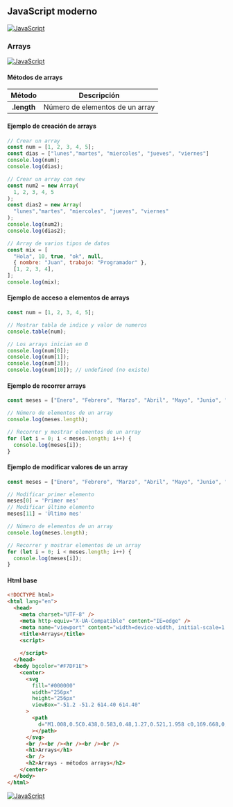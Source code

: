 ## JavaScript moderno
[![JavaScript](https://img.shields.io/badge/JavaScript-F7DF1E?style=for-the-badge&logo=javascript&logoColor=white&labelColor=101010)](https://github.com/Alberto-mt/JavaScript_JQuery/blob/main/JavaScript/Apuntes/index.md)

### Arrays
[![JavaScript](https://img.shields.io/badge/Arrays-c08a44?style=for-the-badge&logo=javascript&logoColor=white&labelColor=101010)](https://github.com/Alberto-mt/JavaScript_JQuery/blob/main/JavaScript/Apuntes/categories/Arrays.md)

#### Métodos de arrays
| Método  | Descripción  |
|:-:|---|
| **.length**  | Número de elementos de un array  |

#### Ejemplo de creación de arrays
```js
// Crear un array
const num = [1, 2, 3, 4, 5];
const dias = ["lunes","martes", "miercoles", "jueves", "viernes"]
console.log(num);
console.log(dias);

// Crear un array con new
const num2 = new Array(
  1, 2, 3, 4, 5
);
const dias2 = new Array(
  "lunes","martes", "miercoles", "jueves", "viernes"
);
console.log(num2);
console.log(dias2);

// Array de varios tipos de datos
const mix = [
  "Hola", 10, true, "ok", null,
  { nombre: "Juan", trabajo: "Programador" },
  [1, 2, 3, 4],
];
console.log(mix);
```

#### Ejemplo de acceso a elementos de arrays
```js
const num = [1, 2, 3, 4, 5];

// Mostrar tabla de indice y valor de numeros
console.table(num);

// Los arrays inician en 0
console.log(num[0]);
console.log(num[1]);
console.log(num[3]);
console.log(num[10]); // undefined (no existe)
```

#### Ejemplo de recorrer arrays
```js
const meses = ["Enero", "Febrero", "Marzo", "Abril", "Mayo", "Junio", "Julio", "Agosto", "Septiembre", "Octubre", "Noviembre", "Diciembre"];

// Número de elementos de un array
console.log(meses.length);

// Recorrer y mostrar elementos de un array
for (let i = 0; i < meses.length; i++) {
  console.log(meses[i]);
}
```

#### Ejemplo de modificar valores de un array
```js
const meses = ["Enero", "Febrero", "Marzo", "Abril", "Mayo", "Junio", "Julio", "Agosto", "Septiembre", "Octubre", "Noviembre", "Diciembre"];

// Modificar primer elemento
meses[0] = 'Primer mes'
// Modificar último elemento
meses[11] = 'Ùltimo mes'

// Número de elementos de un array
console.log(meses.length);

// Recorrer y mostrar elementos de un array
for (let i = 0; i < meses.length; i++) {
  console.log(meses[i]);
}
```

#### Html base
```html
<!DOCTYPE html>
<html lang="en">
  <head>
    <meta charset="UTF-8" />
    <meta http-equiv="X-UA-Compatible" content="IE=edge" />
    <meta name="viewport" content="width=device-width, initial-scale=1.0" />
    <title>Arrays</title>
    <script>
      
    </script>
  </head>
  <body bgcolor="#F7DF1E">
    <center>
      <svg
        fill="#000000"
        width="256px"
        height="256px"
        viewBox="-51.2 -51.2 614.40 614.40"
      >
        <path
          d="M1.008,0.5C0.438,0.583,0.48,1.27,0.521,1.958 c0,169.668,0,339.31,0,508.974c169.364,1.135,340.808,0.162,510.979,0.486c0-170.309,0-340.61,0-510.918 C341.342,0.5,171.167,0.5,1.008,0.5z M259.893,452.167c-11.822,11.919-30.478,18.938-53.429,18.938 c-37.643,0-58.543-18.34-71.884-43.711c12.842-8.2,25.966-16.122,39.344-23.795c5.456,15.262,23.886,32.42,44.683,21.857 c13.183-6.699,11.661-27.01,11.661-49.054c0-45.773,0-98.578,0-139.872c-0.042-0.688-0.083-1.375,0.482-1.458 c15.707,0,31.413,0,47.116,0c0,36.788,0,78.402,0,117.529C277.866,395.199,280.91,430.988,259.893,452.167z M470.696,409.917 c-2.674,39.884-35.243,61.063-79.17,61.188c-43.062,0.124-70.624-19.013-87.433-48.567c12.085-8.317,25.778-15.017,38.375-22.822 c10.08,15.761,27.537,30.91,53.429,28.652c16.131-1.406,34.856-14.555,24.285-34.482c-5.127-9.66-17.516-14.567-28.656-19.425 c-35.352-15.424-76.828-29.571-72.861-84.992c1.327-18.514,9.852-31.525,20.889-40.796c11.311-9.5,26.46-15.867,46.629-16.511 c36.629-1.173,56.723,15.12,70.429,37.884c-11.664,8.891-24.514,16.608-37.401,24.281c-4.229-12.995-24.644-25.658-41.772-17.969 c-7.789,3.493-14.788,13.761-10.684,26.224c3.66,11.115,18.589,17.199,30.599,22.344 C433.706,340.486,474.331,355.693,470.696,409.917z"
        ></path>
      </svg>
      <br /><br /><hr /><br /><br />
      <h1>Arrays</h1>
      <br />
      <h2>Arrays - métodos arrays</h2>
    </center>
  </body>
</html>
```

[![JavaScript](https://img.shields.io/badge/Arrays-c08a44?style=for-the-badge&label=&#9650;&logoColor=white&labelColor=101010)](https://github.com/Alberto-mt/JavaScript_JQuery/blob/main/JavaScript/Apuntes/categories/Arrays.md)
